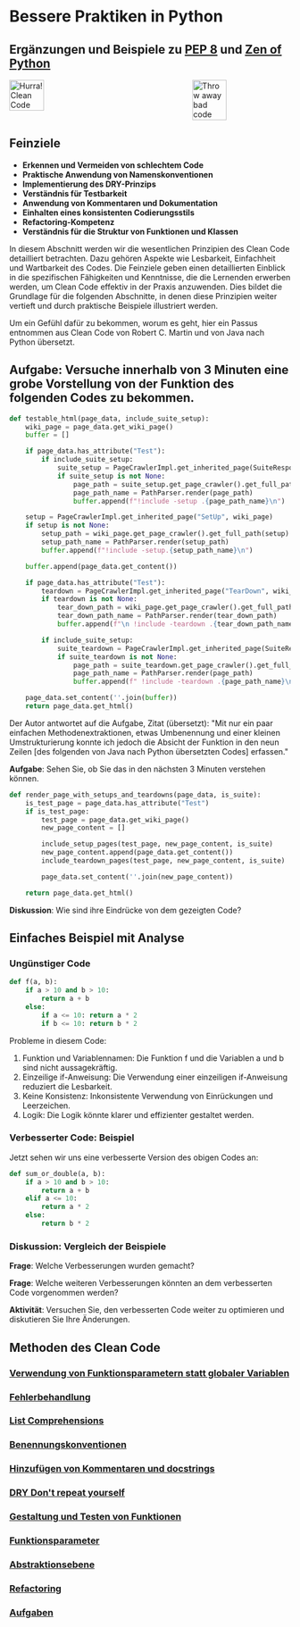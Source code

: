 # Bessere Praktiken in Python

## Ergänzungen und Beispiele zu [PEP 8](https://peps.python.org/pep-0008/) und [Zen of Python](https://gist.github.com/corysimmons/8b94c08421dec18bbaa4)

<div style="display: flex; justify-content: space-between;">
    <img src="../pictures/HurraSuccess.jpg" alt="Hurra! Clean Code" style="width: 35%; height: auto;">
    <img src="../pictures/ThrowAwayBadCode.jpg" alt="Throw away bad code" style="width: 35%; height: auto;">
</div>

## Feinziele

- **Erkennen und Vermeiden von schlechtem Code** 
- **Praktische Anwendung von Namenskonventionen** 
- **Implementierung des DRY-Prinzips** 
- **Verständnis für Testbarkeit** 
- **Anwendung von Kommentaren und Dokumentation** 
- **Einhalten eines konsistenten Codierungsstils** 
- **Refactoring-Kompetenz**
- **Verständnis für die Struktur von Funktionen und Klassen**

In diesem Abschnitt werden wir die wesentlichen Prinzipien des Clean Code detailliert betrachten. Dazu gehören Aspekte
wie Lesbarkeit, Einfachheit und Wartbarkeit des Codes. Die Feinziele geben einen detaillierten Einblick in die
spezifischen Fähigkeiten und Kenntnisse, die die Lernenden erwerben werden, um Clean Code effektiv in der Praxis
anzuwenden. Dies bildet die Grundlage für die folgenden Abschnitte, in denen diese Prinzipien weiter vertieft und durch
praktische Beispiele illustriert werden.

Um ein Gefühl dafür zu bekommen, worum es geht, hier ein Passus entnommen aus Clean Code von Robert C. Martin und von Java nach Python übersetzt.

## Aufgabe: Versuche innerhalb von 3 Minuten eine grobe Vorstellung von der Funktion des folgenden Codes zu bekommen.

```python
def testable_html(page_data, include_suite_setup):
    wiki_page = page_data.get_wiki_page()
    buffer = []

    if page_data.has_attribute("Test"):
        if include_suite_setup:
            suite_setup = PageCrawlerImpl.get_inherited_page(SuiteResponder.SUITE_SETUP_NAME, wiki_page)
            if suite_setup is not None:
                page_path = suite_setup.get_page_crawler().get_full_path(suite_setup)
                page_path_name = PathParser.render(page_path)
                buffer.append(f"!include -setup .{page_path_name}\n")

    setup = PageCrawlerImpl.get_inherited_page("SetUp", wiki_page)
    if setup is not None:
        setup_path = wiki_page.get_page_crawler().get_full_path(setup)
        setup_path_name = PathParser.render(setup_path)
        buffer.append(f"!include -setup.{setup_path_name}\n")

    buffer.append(page_data.get_content())

    if page_data.has_attribute("Test"):
        teardown = PageCrawlerImpl.get_inherited_page("TearDown", wiki_page)
        if teardown is not None:
            tear_down_path = wiki_page.get_page_crawler().get_full_path(teardown)
            tear_down_path_name = PathParser.render(tear_down_path)
            buffer.append(f"\n !include -teardown .{tear_down_path_name}\n")

        if include_suite_setup:
            suite_teardown = PageCrawlerImpl.get_inherited_page(SuiteResponder.SUITE_TEARDOWN_NAME, wiki_page)
            if suite_teardown is not None:
                page_path = suite_teardown.get_page_crawler().get_full_path(suite_teardown)
                page_path_name = PathParser.render(page_path)
                buffer.append(f" !include -teardown .{page_path_name}\n")

    page_data.set_content(''.join(buffer))
    return page_data.get_html()
```

Der Autor antwortet auf die Aufgabe, Zitat (übersetzt): "Mit nur ein paar einfachen Methodenextraktionen, etwas Umbenennung und einer kleinen Umstrukturierung
konnte ich jedoch die Absicht der Funktion in den neun Zeilen [des folgenden von Java nach Python übersetzten Codes]
erfassen."

**Aufgabe**: Sehen Sie, ob Sie das in den nächsten 3 Minuten verstehen können.

```python
def render_page_with_setups_and_teardowns(page_data, is_suite):
    is_test_page = page_data.has_attribute("Test")
    if is_test_page:
        test_page = page_data.get_wiki_page()
        new_page_content = []

        include_setup_pages(test_page, new_page_content, is_suite)
        new_page_content.append(page_data.get_content())
        include_teardown_pages(test_page, new_page_content, is_suite)

        page_data.set_content(''.join(new_page_content))

    return page_data.get_html()
```

**Diskussion**: Wie sind ihre Eindrücke von dem gezeigten Code?

## Einfaches Beispiel mit Analyse

### Ungünstiger Code

```python
def f(a, b):
    if a > 10 and b > 10:
        return a + b
    else:
        if a <= 10: return a * 2
        if b <= 10: return b * 2
```

Probleme in diesem Code:

1. Funktion und Variablennamen: Die Funktion f und die Variablen a und b sind nicht aussagekräftig.
2. Einzeilige if-Anweisung: Die Verwendung einer einzeiligen if-Anweisung reduziert die Lesbarkeit.
3. Keine Konsistenz: Inkonsistente Verwendung von Einrückungen und Leerzeichen.
4. Logik: Die Logik könnte klarer und effizienter gestaltet werden.

### Verbesserter Code: Beispiel

Jetzt sehen wir uns eine verbesserte Version des obigen Codes an:

```python
def sum_or_double(a, b):
    if a > 10 and b > 10:
        return a + b
    elif a <= 10:
        return a * 2
    else:
        return b * 2
```

### Diskussion: Vergleich der Beispiele

**Frage**: Welche Verbesserungen wurden gemacht?

**Frage**: Welche weiteren Verbesserungen könnten an dem verbesserten Code vorgenommen werden?

**Aktivität**: Versuchen Sie, den verbesserten Code weiter zu optimieren und diskutieren Sie Ihre Änderungen.

## Methoden des Clean Code

### [Verwendung von Funktionsparametern statt globaler Variablen](../Globale_Parameter)

### [Fehlerbehandlung](../Fehlerbehandlung)

### [List Comprehensions](../ListComprehension)

### [Benennungskonventionen](../Benennungskonventionen)

### [Hinzufügen von Kommentaren und docstrings](../Kommentare)

### [DRY Don't repeat yourself](../DRY)

### [Gestaltung und Testen von Funktionen](../Funktionsgestaltung)

### [Funktionsparameter](../Funktionsparameter)

### [Abstraktionsebene](../Abstraktionsebene)

### [Refactoring](../Refactoring)

### [Aufgaben](../Aufgaben)

